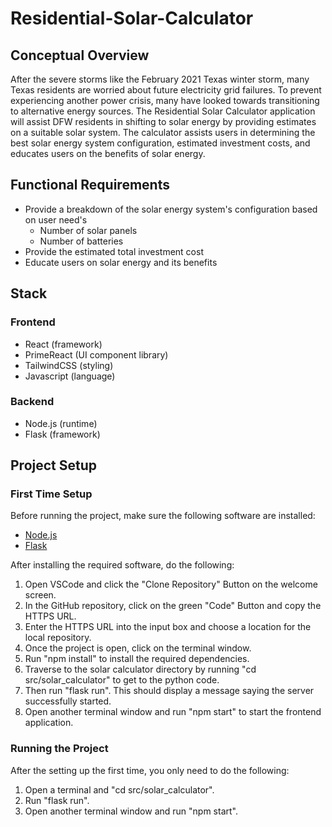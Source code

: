 # Residential-Solar-Calculator

## Conceptual Overview
After the severe storms like the February 2021 Texas winter storm, many Texas residents are worried about future electricity grid failures. To prevent experiencing another power crisis, many have looked towards transitioning to alternative energy sources. The Residential Solar Calculator application will assist DFW residents in shifting to solar energy by providing estimates on a suitable solar system. The calculator assists users in determining the best solar energy system configuration, estimated investment costs, and educates users on the benefits of solar energy.

## Functional Requirements
- Provide a breakdown of the solar energy system's configuration based on user need's 
    - Number of solar panels
    - Number of batteries
- Provide the estimated total investment cost
- Educate users on solar energy and its benefits

## Stack

### Frontend
- React (framework)
- PrimeReact (UI component library)
- TailwindCSS (styling)
- Javascript (language)

### Backend
- Node.js (runtime)
- Flask (framework)

## Project Setup

### First Time Setup

Before running the project, make sure the following software are installed:
- [Node.js](https://nodejs.org/en/download/package-manager)
- [Flask](https://flask.palletsprojects.com/en/stable/installation/)  

After installing the required software, do the following:

1. Open VSCode and click the "Clone Repository" Button on the welcome screen.
2. In the GitHub repository, click on the green "Code" Button and copy the HTTPS URL.
3. Enter the HTTPS URL into the input box and choose a location for the local repository.
4. Once the project is open, click on the terminal window.
5. Run "npm install" to install the required dependencies.
6. Traverse to the solar calculator directory by running "cd src/solar_calculator" to get to the python code.
7. Then run "flask run". This should display a message saying the server successfully started.
8. Open another terminal window and run "npm start" to start the frontend application.

### Running the Project

After the setting up the first time, you only need to do the following:

1. Open a terminal and "cd src/solar_calculator".
2. Run "flask run".
3. Open another terminal window and run "npm start".